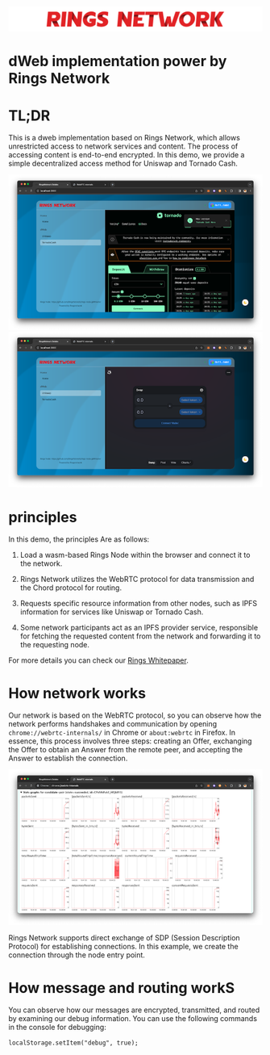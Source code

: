 <picture>
  <source media="(prefers-color-scheme: dark)" srcset="https://static.ringsnetwork.io/ringsnetwork_logo.png">
  <img alt="Rings Network" src="https://raw.githubusercontent.com/RingsNetwork/asserts/main/logo/rings_network_red.png">
</picture>


dWeb implementation power by Rings Network
====

# TL;DR

This is a dweb implementation based on Rings Network, which allows unrestricted access to network services and content. The process of accessing content is end-to-end encrypted. In this demo, we provide a simple decentralized access method for Uniswap and Tornado Cash.

![Screenshot of tornado](./screenshots/tornado.png)
![Screenshot of uniswap](./screenshots/uniswap.png)

# principles

In this demo, the principles Are as follows:

1. Load a wasm-based Rings Node within the browser and connect it to the network.

2. Rings Network utilizes the WebRTC protocol for data transmission and the Chord protocol for routing.

3. Requests specific resource information from other nodes, such as IPFS information for services like Uniswap or Tornado Cash.

4. Some network participants act as an IPFS provider service, responsible for fetching the requested content from the network and forwarding it to the requesting node.

For more details you can check our [Rings Whitepaper](https://raw.githubusercontent.com/RingsNetwork/whitepaper/master/rings.pdf).

# How network works

Our network is based on the WebRTC protocol, so you can observe how the network performs handshakes and communication by opening `chrome://webrtc-internals/` in Chrome or `about:webrtc` in Firefox. In essence, this process involves three steps: creating an Offer, exchanging the Offer to obtain an Answer from the remote peer, and accepting the Answer to establish the connection.

![Screenshot of chrome:://webrtc-internals](./screenshots/webrtc-internal.png)

Rings Network supports direct exchange of SDP (Session Description Protocol) for establishing connections. In this example, we create the connection through the node entry point.

# How message and routing workS

You can observe how our messages are encrypted, transmitted, and routed by examining our debug information. You can use the following commands in the console for debugging:

```text
localStorage.setItem("debug", true);
```
